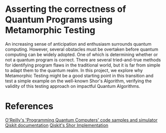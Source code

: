 # Asserting the correctness of Quantum Programs using Metamorphic Testing

An increasing sense of anticipation and enthusiasm surrounds quantum computing. However, several obstacles must be overtaken before quantum computing can be widely adopted. One of which is determining whether or not a quantum program is correct. There are several tried-and-true methods for identifying program flaws in the traditional world, but it is far from simple to adapt them to the quantum realm. In this project, we explore why Metamorphic Testing might be a good starting point in this transition and test a simple example on the well-known Shor's Algorithm, verifying the validity of this testing approach on impactful Quantum Algorithms.

# References

[O'Reilly's 'Programming Quantum Computers' code samples and simulator](https://oreilly-qc.github.io/#)
[Qiskit documentation](https://qiskit.org/)
[Qiskit's Shor Implementation](https://qiskit.org/textbook/ch-algorithms/shor.html)
